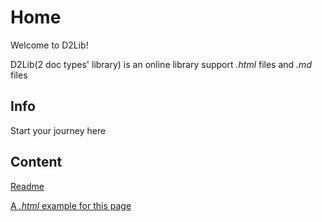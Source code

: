 # Home
Welcome to D2Lib!

D2Lib(2 doc types' library) is an online library support *.html* files and *.md* files
## Info
Start your journey here
## Content
[Readme](readme)

[A *.html* example for this page](home.html)
